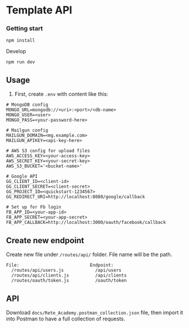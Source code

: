 # Template API

### Getting start
```
npm install
```

Develop
```
npm run dev
```

## Usage
1. First, create `.env` with content like  this:
```
# MongoDB config
MONGO_URL=mongodb://<uri>:<port>/<db-name>
MONGO_USER=<user>
MONGO_PASS=<your-password-here>

# Mailgun config
MAILGUN_DOMAIN=<mg.example.com>
MAILGUN_APIKEY=<api-key-here>

# AWS S3 config for upload files
AWS_ACCESS_KEY=<your-access-key>
AWS_SECRET_KEY=<your-secret-key>
AWS_S3_BUCKET='<bucket-name>'

# Google API
GG_CLIENT_ID=<client-id>
GG_CLIENT_SECRET=<client-secret>
GG_PROJECT_ID=<quickstart-1234567>
GG_REDIRECT_URI=http://localhost:8080/google/callback

# Set up for Fb login
FB_APP_ID=<your-app-id>
FB_APP_SECRET=<your-app-secret>
FB_APP_CALLBACK=http://localhost:3000/oauth/facebook/callback
```

## Create new endpoint
Create new file under `/routes/api/` folder. File name will be the path.
```
File:                           Endpoint:
  /routes/api/users.js            /api/users
  /routes/api/clients.js          /api/clients
  /routes/oauth/token.js          /oauth/token
```

## API
Download `docs/Rete_Academy.postman_collection.json` file, then import it into Postman to have a full collection of requests.
